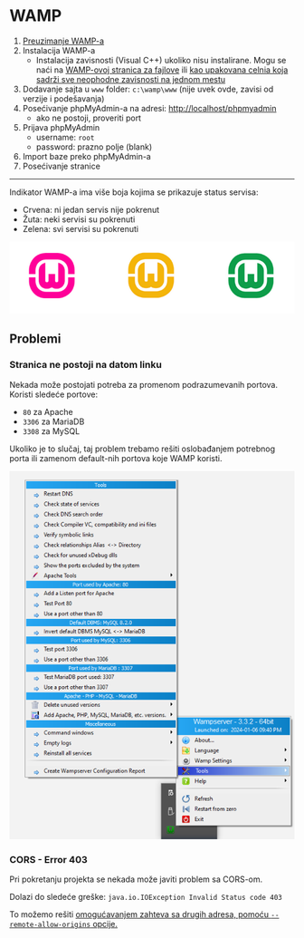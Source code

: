 # WAMP

1. [Preuzimanje WAMP-a][wamp download]
2. Instalacija WAMP-a
   * Instalacija zavisnosti (Visual C++) ukoliko nisu instalirane. Mogu se naći na [WAMP-ovoj stranica za fajlove][deps - main] 
   ili [kao upakovana celnia koja sadrži sve neophodne zavisnosti na jednom mestu][deps - VisualCppRedist AIO]
3. Dodavanje sajta u `www` folder: `c:\wamp\www` (nije uvek ovde, zavisi od verzije i podešavanja)
4. Posećivanje phpMyAdmin-a na adresi: [http://localhost/phpmyadmin](http://localhost/phpmyadmin)
   * ako ne postoji, proveriti port
5. Prijava phpMyAdmin
   * username: `root`
   * password:  prazno polje (blank)
6. Import baze preko phpMyAdmin-a
7. Posećivanje stranice

---

Indikator WAMP-a ima više boja kojima se prikazuje status servisa:
* Crvena: ni jedan servis nije pokrenut
* Žuta: neki servisi su pokrenuti
* Zelena: svi servisi su pokrenuti

![Boje taskbar indikatora za WAMP](../slike/wamp-indicator.png)

## Problemi

### Stranica ne postoji na datom linku

Nekada može postojati potreba za promenom podrazumevanih portova. Koristi sledeće portove:
* `80` za Apache
* `3306` za MariaDB
* `3308` za MySQL

Ukoliko je to slučaj, taj problem trebamo rešiti oslobađanjem potrebnog porta ili 
zamenom default-nih portova koje WAMP koristi.

![Opcije za portove na WAMP-u](../slike/wamp-ports.png)

### CORS - Error 403

Pri pokretanju projekta se nekada može javiti problem sa CORS-om.

Dolazi do sledeće greške: `java.io.IOException Invalid Status code 403`

To možemo rešiti [omogućavanjem zahteva sa drugih adresa, pomoću `--remote-allow-origins` opcije.][cors]



[#]: / (---------------------------------------------------------)

[wamp download]: https://sourceforge.net/projects/wampserver
[deps - main]: https://wampserver.aviatechno.net
[deps - VisualCppRedist AIO]: https://github.com/abbodi1406/vcredist/releases/latest

[cors]: https://www.youtube.com/watch?v=6jPWWirfg4w